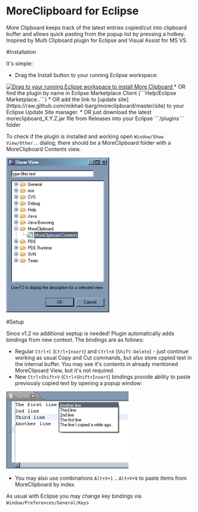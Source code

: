 # MoreClipboard for Eclipse

More Clipboard keeps track of the latest entries copied/cut into clipboard buffer and allows quick pasting from the popup list by pressing a hotkey. Inspired by Multi Clipboard plugin for Eclipse and Visual Assist for MS VS.

#Installation

It's simple:
* Drag the Install button to your running Eclipse workspace:
<a href="http://marketplace.eclipse.org/marketplace-client-intro?mpc_install=857" class="drag" title="Drag to your running Eclipse workspace to install More Clipboard">
<img class="img-responsive" src="https://marketplace.eclipse.org/sites/all/themes/solstice/public/images/marketplace/btn-install.png" alt="Drag to your running Eclipse workspace to install More Clipboard" />
</a>
* OR find the plugin by name in Eclipse Marketplace Client (```Help/Eclipse Marketplace..```)
* OR add the link to [update site](https://raw.github.com/mikhail-barg/moreclipboard/master/site) to your Eclipse Update Site manager. 
* OR just download the latest moreclipboard_X.Y.Z.jar file from Releases into your Eclipse ```/plugins``` folder

To check if the plugin is installed and working open ```Window/Show View/Other..``` dialog; there should be a MoreClipboard folder with a MoreClipboard Contents view.

![MoreClipoard View in the Show View dialog](plugin/docs/views.png)

#Setup

Since v1.2 no additional septup is needed! Plugin automatically adds bindings from new context. The bindings are as follows:
* Regular ```Ctrl+C``` (```Ctrl+Insert```) and ```Ctrl+X``` (```Shift-Delete```) - just continue working as usual Copy and Cut commands, but also store cppied text in the internal buffer. You may see it's contents in already mentioned MoreClipoard View, but it's not required.
* New ```Ctrl+Shift+V``` (```Ctrl+Shift+Insert```) bindings provide ability to paste previously copied text by opening a popup window:
 
![Paste from MoreClipboard window](plugin/docs/paste.png)

* You may also use combinations ```Alt+V+1``` .. ```Alt+V+9``` to paste items from MoreClipboard by index.

As usual with Eclipse you may change key bindings via ```Window/Preferences/General/Keys```
